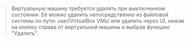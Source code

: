 >Виртуальную машину требуется удалять при выключенном состоянии. Её можно удалить непосредственно из файловой системы по пути: user/VirtualBox VMs/ или удалить через UI, нажав на кнопку справа от виртуальной машины и выбрав функцию "Удалить". 